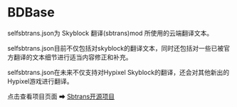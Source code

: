 # BDBase

selfsbtrans.json为 Skyblock 翻译(sbtrans)mod 所使用的云端翻译文本。

selfsbtrans.json目前不仅包括对skyblock的翻译文本，同时还包括对一些已被官方翻译的文本细节进行适当内容修正和补充。

selfsbtrans.json在未来不仅支持对Hypixel Skyblock的翻译，还会对其他新出的Hypixel游戏进行翻译。

点击查看项目页面 ➡ [Sbtrans开源项目](https://github.com/wysb233/sbtrans)
